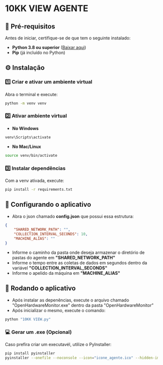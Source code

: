 # 10KK VIEW AGENTE

## 📌 **Pré-requisitos**
Antes de iniciar, certifique-se de que tem o seguinte instalado:
- **Python 3.8 ou superior** ([Baixar aqui](https://www.python.org/downloads/))
- **Pip** (já incluído no Python)

## ⚙️ **Instalação**
### 1️⃣ **Criar e ativar um ambiente virtual**
Abra o terminal e execute:

```sh
python -m venv venv
```

### 2️⃣ **Ativar ambiente virtual**
- **No Windows**

```sh
venv\Scripts\activate
```
- **No Mac/Linux**

```sh
source venv/bin/activate
```

### 3️⃣ **Instalar dependências**
Com a venv ativada, execute:

```sh
pip install -r requirements.txt
```
## 🚀 **Configurando o aplicativo**
- Abra o json chamado **config.json** que possui essa estrutura:
```json
{
    "SHARED_NETWORK_PATH": "",
    "COLLECTION_INTERVAL_SECONDS": 10,
    "MACHINE_ALIAS": ""
}
```
- Informe o caminho da pasta onde deseja armazenar o diretório de pastas do agente em **"SHARED_NETWORK_PATH"**
- Informe o tempo entre as coletas de dados em segundos dentro da variável **"COLLECTION_INTERVAL_SECONDS"**
- Informe o apelido da máquina em **"MACHINE_ALIAS"**

## 🚀 **Rodando o aplicativo**
- Após instalar as depenências, execute o arquivo chamado "OpenHardwareMonitor.exe" dentro da pasta "OpenHardwareMonitor"
- Após inicializar o mesmo, execute o comando:

```sh
python "10KK VIEW.py"
```

### 💻 **Gerar um .exe (Opcional)**
Caso prefira criar um executavél, utilize o PyInstaller:

```sh
pip install pyinstaller
pyinstaller --onefile --noconsole --icon="icone_agente.ico" --hidden-import win32service "10KK VIEW.py"
```
